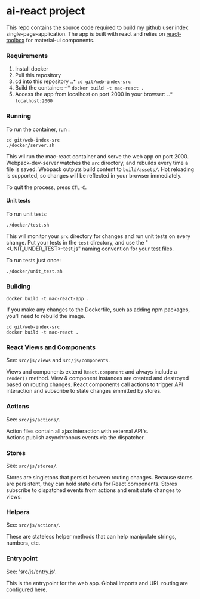 # ai-react project 

This repo contains the source code required to build my github user index single-page-application.  The app is built with react and relies on [react-toolbox](https://github.com/react-toolbox/react-toolbox) for material-ui components. 

### Requirements
1. Install docker
2. Pull this repository
3. cd into this repository
..* `cd git/web-index-src`
4. Build the container:
⋅⋅* `docker build -t mac-react .`
5. Access the app from localhost on port 2000 in your browser:
..* `localhost:2000`

### Running

To run the container, run :

```
cd git/web-index-src
./docker/server.sh
```

This wil run the mac-react container and serve the web app on port 2000.  Webpack-dev-server watches the `src` directory, and rebuilds every time a file is saved. Webpack outputs build content to `build/assets/`. Hot reloading is supported, so changes will be reflected in your browser immediately.

To quit the process, press `CTL-C`.

#### Unit tests

To run unit tests:

    ./docker/test.sh

This will monitor your `src` directory for changes and run unit tests on
every change. Put your tests in the `test` directory, and use the
"<UNIT_UNDER_TEST>-test.js" naming convention for your test files.

To run tests just once:

    ./docker/unit_test.sh

### Building

    docker build -t mac-react-app .

If you make any changes to the Dockerfile, such as adding npm packages, you'll
need to rebuild the image.
```
cd git/web-index-src
docker build -t mac-react .
```

### React Views and Components

See: `src/js/views` and `src/js/components`.

Views and components extend `React.component` and always include a `render()` 
method.  View & component instances are created and destroyed based on routing 
changes.  React components call actions to trigger API interaction and subscribe 
to state changes emmitted by stores.

### Actions

See: `src/js/actions/`.

Action files contain all ajax interaction with external API's.  
Actions publish asynchronous events via the dispatcher.

### Stores

See: `src/js/stores/`.

Stores are singletons that persist between routing changes. Because stores are 
persistent, they can hold state data for React components.
Stores subscribe to dispatched events from actions and emit state changes to views.

### Helpers

See: `src/js/actions/`.

These are stateless helper methods that can help manipulate strings, numbers, etc.

### Entrypoint

See: 'src/js/entry.js'.

This is the entrypoint for the web app.  Global imports and URL routing are configured here.
